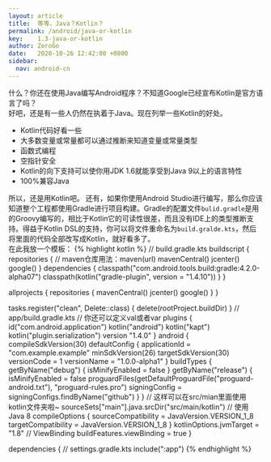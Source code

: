 ```yaml
---
layout: article
title:  等等，Java？Kotlin？
permalink: /android/java-or-kotlin
key:    1.3-java-or-kotlin
author: ZeroGo
date:   2020-10-26 12:42:00 +0800
sidebar:
  nav: android-cn
---
```

什么？你还在使用Java编写Android程序？不知道Google已经宣布Kotlin是官方语言了吗？  
好吧，还是有一些人仍然在执着于Java。现在列举一些Kotlin的好处。

- Kotlin代码好看一些
- 大多数变量或常量都可以通过推断来知道变量或常量类型
- 函数式编程
- 空指针安全
- Kotlin的向下支持可以使你用JDK 1.6就能享受到Java 9以上的语言特性
- 100%兼容Java

所以，还是用Kotlin吧。
还有，如果你使用Android Studio进行编写，那么你应该知道整个工程都使用Gradle进行项目构建。Gradle的配置文件``bulid.gradle``是用的Groovy编写的，相比于Kotlin它的可读性很差，而且没有IDE上的类型推断支持。得益于Kotlin DSL的支持，你可以将文件重命名为``build.gralde.kts``，然后将里面的代码全部改写成Kotlin，就好看多了。  
在此我放一个模板：
{% highlight kotlin %}
// build.gradle.kts
buildscript {
    repositories {
	// maven仓库用法：maven(url)
        mavenCentral()
        jcenter()
        google()
    }
    dependencies {
        classpath("com.android.tools.build:gradle:4.2.0-alpha07")
        classpath(kotlin("gradle-plugin", version = "1.4.10"))
    }
}

allprojects {
    repositories {
        mavenCentral()
        jcenter()
        google()
    }
}

tasks.register("clean", Delete::class) {
    delete(rootProject.buildDir)
}
// app/build.gradle.kts
// 你还可以定义val或者var
plugins {
    id("com.android.application")
    kotlin("android")
    kotlin("kapt")
    kotlin("plugin.serialization") version "1.4.0"
}
android {
    compileSdkVersion(30)
    defaultConfig {
        applicationId = "com.example.example"
        minSdkVersion(26)
        targetSdkVersion(30)
        versionCode = 1
        versionName = "1.0.0-alpha1"
    }
    buildTypes {
        getByName("debug") {
            isMinifyEnabled = false
        }
        getByName("release") {
            isMinifyEnabled = false
            proguardFiles(getDefaultProguardFile("proguard-android.txt"), "proguard-rules.pro")
            signingConfig = signingConfigs.findByName("github")
        }
    }
    // 这样可以在src/mian里面使用kotlin文件夹啦~
    sourceSets["main"].java.srcDir("src/main/kotlin")
    // 使用Java 8
    compileOptions {
        sourceCompatibility = JavaVersion.VERSION_1_8
        targetCompatibility = JavaVersion.VERSION_1_8
    }
    kotlinOptions.jvmTarget = "1.8"
    // ViewBinding
    buildFeatures.viewBinding = true
}

dependencies {
// settings.gradle.kts
include(":app")
{% endhighlight %}